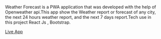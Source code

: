 Weather Forecast is a PWA application that was developed with the help of Openweather api.This app show the Weather report or forecast of any city, the next
24 hours weather report, and the next 7 days report.Tech use in this project React Js , Bootstrap.

[Live App ](https://weatherappamit45.netlify.app/)
